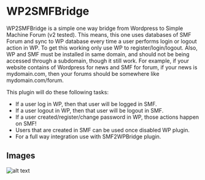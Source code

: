 WP2SMFBridge
====

WP2SMFBridge is a simple one way bridge from Wordpress to Simple Machine Forum (v2 tested). This means, this one uses databases of SMF Forum and sync to WP database every time a user performs login or logout action in WP. To get this working only use WP to register/login/logout. Also, WP and SMF must be installed in same domain, and should not be being accessed through a subdomain, though it still work. For example, if your website contains of Wordpress for news and SMF for forum, if your news is mydomain.com, then your forums should be somewhere like mydomain.com/forum.

This plugin will do these following tasks:

* If a user log in WP, then that user will be logged in SMF.
* If a user logout in WP, then that user will be logout in SMF.
* If a user created/register/change password in WP, those actions happen on SMF! 
* Users that are created in SMF can be used once disabled WP plugin.
* For a full way integration use with SMF2WPBridge plugin.


Images
-----------

![alt text](http://oi58.tinypic.com/34j5dmt.jpg "WP2SMFBridge - Settings")
